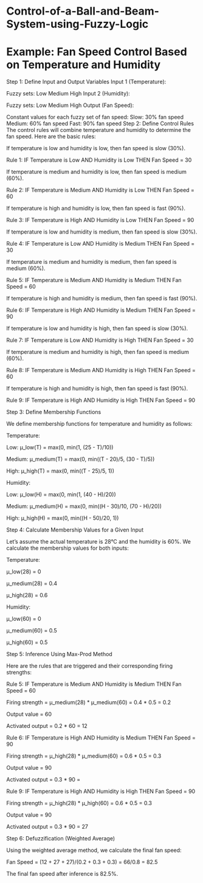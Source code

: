 # Control-of-a-Ball-and-Beam-System-using-Fuzzy-Logic
# Example: Fan Speed Control Based on Temperature and Humidity
Step 1: Define Input and Output Variables
Input 1 (Temperature):

Fuzzy sets:
Low
Medium
High
Input 2 (Humidity):

Fuzzy sets:
Low
Medium
High
Output (Fan Speed):

Constant values for each fuzzy set of fan speed:
Slow: 30% fan speed
Medium: 60% fan speed
Fast: 90% fan speed
Step 2: Define Control Rules
The control rules will combine temperature and humidity to determine the fan speed. Here are the basic rules:

If temperature is low and humidity is low, then fan speed is slow (30%).

Rule 1: IF Temperature is Low AND Humidity is Low THEN Fan Speed = 30

If temperature is medium and humidity is low, then fan speed is medium (60%).

Rule 2: IF Temperature is Medium AND Humidity is Low THEN Fan Speed = 60

If temperature is high and humidity is low, then fan speed is fast (90%).

Rule 3: IF Temperature is High AND Humidity is Low THEN Fan Speed = 90

If temperature is low and humidity is medium, then fan speed is slow (30%).

Rule 4: IF Temperature is Low AND Humidity is Medium THEN Fan Speed = 30

If temperature is medium and humidity is medium, then fan speed is medium (60%).

Rule 5: IF Temperature is Medium AND Humidity is Medium THEN Fan Speed = 60

If temperature is high and humidity is medium, then fan speed is fast (90%).

Rule 6: IF Temperature is High AND Humidity is Medium THEN Fan Speed = 90

If temperature is low and humidity is high, then fan speed is slow (30%).

Rule 7: IF Temperature is Low AND Humidity is High THEN Fan Speed = 30

If temperature is medium and humidity is high, then fan speed is medium (60%).

Rule 8: IF Temperature is Medium AND Humidity is High THEN Fan Speed = 60

If temperature is high and humidity is high, then fan speed is fast (90%).

Rule 9: IF Temperature is High AND Humidity is High THEN Fan Speed = 90

Step 3: Define Membership Functions

We define membership functions for temperature and humidity as follows:

Temperature:

Low: μ_low(T) = max(0, min(1, (25 - T)/10))

Medium: μ_medium(T) = max(0, min((T - 20)/5, (30 - T)/5))

High: μ_high(T) = max(0, min((T - 25)/5, 1))

Humidity:

Low: μ_low(H) = max(0, min(1, (40 - H)/20))

Medium: μ_medium(H) = max(0, min((H - 30)/10, (70 - H)/20))

High: μ_high(H) = max(0, min((H - 50)/20, 1))

Step 4: Calculate Membership Values for a Given Input

Let’s assume the actual temperature is 28°C and the humidity is 60%. We calculate the membership values for both inputs:

Temperature:

μ_low(28) = 0

μ_medium(28) = 0.4

μ_high(28) = 0.6

Humidity:

μ_low(60) = 0

μ_medium(60) = 0.5

μ_high(60) = 0.5

Step 5: Inference Using Max-Prod Method

Here are the rules that are triggered and their corresponding firing strengths:

Rule 5: IF Temperature is Medium AND Humidity is Medium THEN Fan Speed = 60

Firing strength = μ_medium(28) * μ_medium(60) = 0.4 * 0.5 = 0.2

Output value = 60

Activated output = 0.2 * 60 = 12

Rule 6: IF Temperature is High AND Humidity is Medium THEN Fan Speed = 90

Firing strength = μ_high(28) * μ_medium(60) = 0.6 * 0.5 = 0.3

Output value = 90

Activated output = 0.3 * 90 = 

Rule 9: IF Temperature is High AND Humidity is High THEN Fan Speed = 90

Firing strength = μ_high(28) * μ_high(60) = 0.6 * 0.5 = 0.3

Output value = 90

Activated output = 0.3 * 90 = 27

Step 6: Defuzzification (Weighted Average)

Using the weighted average method, we calculate the final fan speed:

Fan Speed = (12 + 27 + 27)/(0.2 + 0.3 + 0.3) = 66/0.8 = 82.5

The final fan speed after inference is 82.5%.
